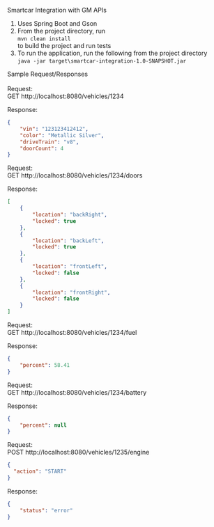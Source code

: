 Smartcar Integration with GM APIs
1. Uses Spring Boot and Gson
2. From the project directory, run \
`mvn clean install` \
to build the project and run tests
3. To run the application, run the following from the project directory \
`java -jar target\smartcar-integration-1.0-SNAPSHOT.jar`

Sample Request/Responses \
\
Request: \
GET http://localhost:8080/vehicles/1234 

Response: 
```json
{
    "vin": "123123412412",
    "color": "Metallic Silver",
    "driveTrain": "v8",
    "doorCount": 4
}
```

Request: \
GET http://localhost:8080/vehicles/1234/doors 

Response:
```json
[
    {
        "location": "backRight",
        "locked": true
    },
    {
        "location": "backLeft",
        "locked": true
    },
    {
        "location": "frontLeft",
        "locked": false
    },
    {
        "location": "frontRight",
        "locked": false
    }
]
```

Request: \
GET http://localhost:8080/vehicles/1234/fuel 

Response:
```json
{
    "percent": 58.41
}
```

Request: \
GET http://localhost:8080/vehicles/1234/battery 

Response:
```json
{
    "percent": null
}
```

Request: \
POST http://localhost:8080/vehicles/1235/engine 
```json
{
  "action": "START"
}
```

Response: 
```json
{
    "status": "error"
}
```